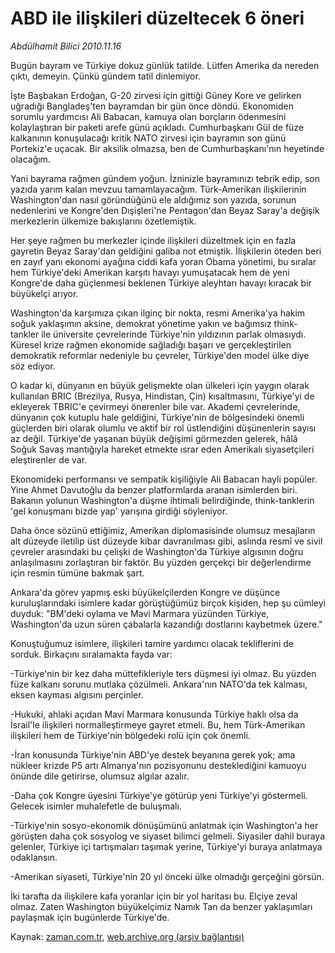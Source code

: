 # ABD ile ilişkileri düzeltecek 6 öneri

*Abdülhamit Bilici 2010.11.16*

<td class="columnist-detail">
<p>Bugün bayram ve Türkiye dokuz günlük tatilde. Lütfen Amerika da nereden çıktı, demeyin. Çünkü gündem tatil dinlemiyor.</p>
<p><p>İşte Başbakan Erdoğan, G-20 zirvesi için gittiği Güney Kore ve gelirken uğradığı Bangladeş'ten bayramdan bir gün önce döndü. Ekonomiden sorumlu yardımcısı Ali Babacan, kamuya olan borçların ödenmesini kolaylaştıran bir paketi arefe günü açıkladı. Cumhurbaşkanı Gül de füze kalkanının konuşulacağı kritik NATO zirvesi için bayramın son günü Portekiz'e uçacak. Bir aksilik olmazsa, ben de Cumhurbaşkanı'nın heyetinde olacağım.
<p>Yani bayrama rağmen gündem yoğun. İzninizle bayramınızı tebrik edip, son yazıda yarım kalan mevzuu tamamlayacağım. Türk-Amerikan ilişkilerinin Washington'dan nasıl göründüğünü ele aldığımız son yazıda, sorunun nedenlerini ve Kongre'den Dışişleri'ne Pentagon'dan Beyaz Saray'a değişik merkezlerin ülkemize bakışlarını özetlemiştik.
<p>Her şeye rağmen bu merkezler içinde ilişkileri düzeltmek için en fazla gayretin Beyaz Saray'dan geldiğini galiba not etmiştik. İlişkilerin öteden beri en zayıf yanı ekonomi ayağına ciddi kafa yoran Obama yönetimi, bu sıralar hem Türkiye'deki Amerikan karşıtı havayı yumuşatacak hem de yeni Kongre'de daha güçlenmesi beklenen Türkiye aleyhtarı havayı kıracak bir büyükelçi arıyor.
<p>Washington'da karşımıza çıkan ilginç bir nokta, resmi Amerika'ya hakim soğuk yaklaşımın aksine, demokrat yönetime yakın ve bağımsız think-tankler ile üniversite çevrelerinde Türkiye'nin yıldızının parlak olmasıydı. Küresel krize rağmen ekonomide sağladığı başarı ve gerçekleştirilen demokratik reformlar nedeniyle bu çevreler, Türkiye'den model ülke diye söz ediyor.
<p>O kadar ki, dünyanın en büyük gelişmekte olan ülkeleri için yaygın olarak kullanılan BRIC (Brezilya, Rusya, Hindistan, Çin) kısaltmasını, Türkiye'yi de ekleyerek TBRIC'e çevirmeyi önerenler bile var. Akademi çevrelerinde, dünyanın çok kutuplu hale geldiğini, Türkiye'nin de bölgesindeki önemli güçlerden biri olarak olumlu ve aktif bir rol üstlendiğini düşünenlerin sayısı az değil. Türkiye'de yaşanan büyük değişimi görmezden gelerek, hâlâ Soğuk Savaş mantığıyla hareket etmekte ısrar eden Amerikalı siyasetçileri eleştirenler de var.
<p>Ekonomideki performansı ve sempatik kişiliğiyle Ali Babacan hayli popüler. Yine Ahmet Davutoğlu da benzer platformlarda aranan isimlerden biri. Bakanın yolunun Washington'a düşme ihtimali belirdiğinde, think-tanklerin 'gel konuşmanı bizde yap' yarışına girdiği söyleniyor.
<p>Daha önce sözünü ettiğimiz, Amerikan diplomasisinde olumsuz mesajların alt düzeyde iletilip üst düzeyde kibar davranılması gibi, aslında resmî ve sivil çevreler arasındaki bu çelişki de Washington'da Türkiye algısının doğru anlaşılmasını zorlaştıran bir faktör. Bu yüzden gerçekçi bir değerlendirme için resmin tümüne bakmak şart.
<p>Ankara'da görev yapmış eski büyükelçilerden Kongre ve düşünce kuruluşlarındaki isimlere kadar görüştüğümüz birçok kişiden, hep şu cümleyi duyduk: "BM'deki oylama ve Mavi Marmara yüzünden Türkiye, Washington'da uzun süren çabalarla kazandığı dostlarını kaybetmek üzere."
<p>Konuştuğumuz isimlere, ilişkileri tamire yardımcı olacak tekliflerini de sorduk. Birkaçını sıralamakta fayda var:
<p>-Türkiye'nin bir kez daha müttefikleriyle ters düşmesi iyi olmaz. Bu yüzden füze kalkanı sorunu mutlaka çözülmeli. Ankara'nın NATO'da tek kalması, eksen kayması algısını perçinler.
<p>-Hukuki, ahlaki açıdan Mavi Marmara konusunda Türkiye haklı olsa da İsrail'le ilişkileri normalleştirmeye gayret etmeli. Bu, hem Türk-Amerikan ilişkileri hem de Türkiye'nin bölgedeki rolü için çok önemli.
<p>-İran konusunda Türkiye'nin ABD'ye destek beyanına gerek yok; ama nükleer krizde P5 artı Almanya'nın pozisyonunu desteklediğini kamuoyu önünde dile getirirse, olumsuz algılar azalır.
<p>-Daha çok Kongre üyesini Türkiye'ye götürüp yeni Türkiye'yi göstermeli. Gelecek isimler muhalefetle de buluşmalı.
<p>-Türkiye'nin sosyo-ekonomik dönüşümünü anlatmak için Washington'a her görüşten daha çok sosyolog ve siyaset bilimci gelmeli. Siyasiler dahil buraya gelenler, Türkiye içi tartışmaları taşımak yerine, Türkiye'yi buraya anlatmaya odaklansın. 
<p>-Amerikan siyaseti, Türkiye'nin 20 yıl önceki ülke olmadığı gerçeğini görsün.
<p>İki tarafta da ilişkilere kafa yoranlar için bir yol haritası bu. Elçiye zeval olmaz. Zaten Washington büyükelçimiz Namık Tan da benzer yaklaşımları paylaşmak için bugünlerde Türkiye'de.</p>
<a href="http://web.archive.org/web/20101201234323/mailto:a.bilici@zaman.com.tr">
</a></p></p></p></p></p></p></p></p></p></p></p></p></p></p></p></p></td>

Kaynak: [zaman.com.tr](http://zaman.com.tr/yazar.do?yazino=1053481), [web.archive.org (arşiv bağlantısı)](http://web.archive.org/web/20101201234323/http://www.zaman.com.tr:80/yazar.do?yazino=1053481)
